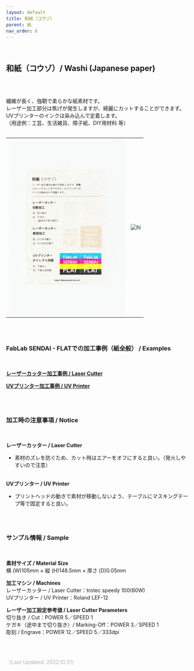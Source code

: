 ```yaml
---
layout: default
title: 和紙（コウゾ）
parent: 紙
nav_order: 6
---
```

<br>

## 和紙（コウゾ）/ Washi (Japanese paper)
<br><br>

繊維が長く、強靭で柔らかな紙素材です。<br>
レーザー加工部分は焦げが発生しますが、綺麗にカットすることができます。<br>
UVプリンターのインクは染み込んで定着します。<br>
（用途例：工芸、生活雑貨、障子紙、DIY用材料 等）
<br>
<br>

<table>
<tr style="border:none;">
<td style="border:none;"><img src="assets/23_washi_1.png" width="320" alt="hi" class="inline"/></td>
<td style="border:none;"><img src="assets/23_washi_2.png" width="320" alt="hi" class="inline"/></td>
</tr>
</table>

<br><br>

### FabLab SENDAI - FLATでの加工事例（紙全般） / Examples
<br>

[**レーザーカッター加工事例 / Laser Cutter**](https://www.flickr.com/search/?user_id=96175517%40N02&sort=date-taken-desc&safe_search=1&view_all=1&tags=paperlc)

[**UVプリンター加工事例 / UV Printer**](https://www.flickr.com/search/?user_id=96175517%40N02&sort=date-taken-desc&safe_search=1&view_all=1&tags=paperuv)

<br><br>

### 加工時の注意事項 / Notice
<br>

**レーザーカッター / Laser Cutter**
<br>
* 素材のズレを防ぐため、カット時はエアーをオフにすると良い。（発火しやすいので注意）<br><br>

**UVプリンター / UV Printer**
<br>
* プリントヘッドの動きで素材が移動しないよう、テーブルにマスキングテープ等で固定すると良い。<br>

<br><br>

### サンプル情報 / Sample
<br>

**素材サイズ / Material Size**<br>
横 (W)105mm × 縦 (H)148.5mm × 厚さ (D)0.05mm

**加工マシン / Machines**<br>
レーザーカッター / Laser Cutter：trotec speedy 100(60W)<br>
UVプリンター / UV Printer：Roland LEF-12<br>

**レーザー加工設定参考値 / Laser Cutter Parameters**<br>
切り抜き / Cut：POWER 5／SPEED 1<br>
ケガキ（途中まで切り抜き）/ Marking-Off：POWER 3／SPEED 1<br>
彫刻 / Engrave：POWER 12／SPEED 5／333dpi<br>

<br><br>

<span style="color: #B2B2B2; ">
（Last Updated: 2022.10.31）
</span>
